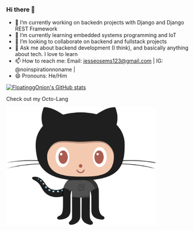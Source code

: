 ### Hi there 👋

<!--
**FloatinggOnion/FloatinggOnion** is a ✨ _special_ ✨ repository because its `README.md` (this file) appears on your GitHub profile.

Here are some ideas to get you started:
-->

- 🔭 I’m currently working on backedn projects with Django and Django REST Framework
- 🌱 I’m currently learning embedded systems programming and IoT
- 👯 I’m looking to collaborate on backend and fullstack projects
- 💬 Ask me about backend development (I think), and basically anything about tech. I love to learn
- 📫 How to reach me: Email: jesseosems123@gmail.com | IG: @noinspirationnoname |
- 😄 Pronouns: He/Him
<!--
- ⚡ Fun fact: ...
- 🤔 I’m looking for help with ...
-->

[![FloatinggOnion's GitHub stats](https://github-readme-stats.vercel.app/api?username=FloatinggOnion)](https://github.com/anuraghazra/github-readme-stats)

<p>Check out my Octo-Lang</p>
<img src= "./my-octo-lang.png" width="400px"/>
